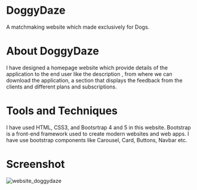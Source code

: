 # DoggyDaze

A matchmaking website which made exclusively for Dogs.




# About DoggyDaze

I have designed a homepage website which provide details of the application to the end user like the description , from where we can download the application, a section that displays the feedback from the clients and different plans and subscriptions.




# Tools and Techniques

I have used HTML, CSS3, and Bootsrtrap 4 and 5 in this website. Bootstrap is a front-end framework used to create modern websites and web apps. I have use bootstrap components like Carousel, Card, Buttons, Navbar etc.




# Screenshot



![website_doggydaze](https://user-images.githubusercontent.com/78539161/175988189-9d74d05f-e886-46bf-89fa-4b10e47dc0dd.png)
